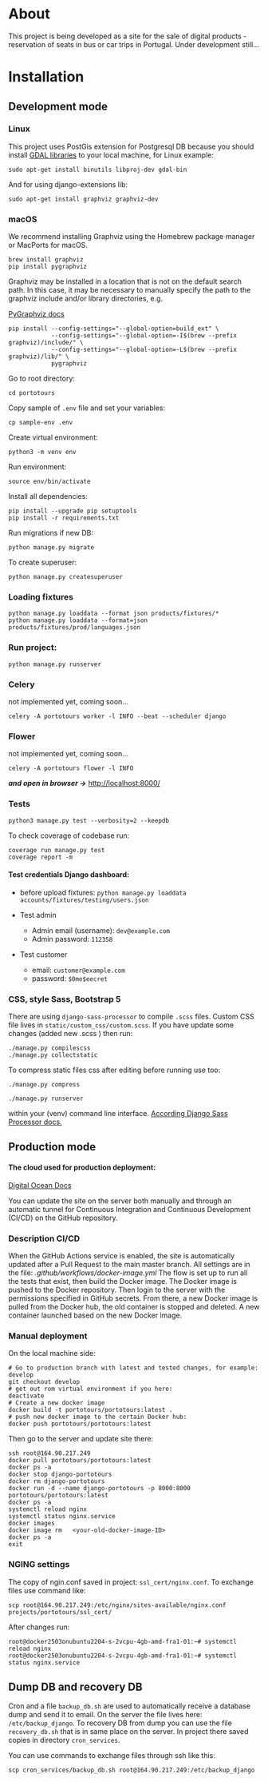 # About

This project is being developed as a site for the sale of digital products - reservation of seats in bus or car trips in Portugal.
Under development still...

# Installation

## Development mode
### Linux
This project uses PostGis extension for Postgresql DB because you should install
[GDAL libraries](https://docs.djangoproject.com/en/5.0/ref/contrib/gis/gdal/) to your local machine, for Linux example:
```
sudo apt-get install binutils libproj-dev gdal-bin
```

And for using django-extensions lib:
```
sudo apt-get install graphviz graphviz-dev
```

### macOS
We recommend installing Graphviz using the Homebrew package manager or MacPorts for macOS.

```
brew install graphviz
pip install pygraphviz
```
Graphviz may be installed in a location that is not on the default search path. In this case, it may be necessary to manually specify 
the path to the graphviz include and/or library directories, e.g.

[PyGraphviz docs](https://pygraphviz.github.io/documentation/stable/install.html)
```
pip install --config-settings="--global-option=build_ext" \
            --config-settings="--global-option=-I$(brew --prefix graphviz)/include/" \
            --config-settings="--global-option=-L$(brew --prefix graphviz)/lib/" \
            pygraphviz
```

Go to root directory:
```
cd portotours
```

Copy sample of `.env` file and set your variables:
```
cp sample-env .env
```

Create virtual environment:
```
python3 -m venv env
```

Run environment: 
```
source env/bin/activate
```

Install all dependencies:
```
pip install --upgrade pip setuptools
pip install -r requirements.txt
```
Run migrations if new DB:
```
python manage.py migrate
```

To create superuser:
```
python manage.py createsuperuser
```
### Loading fixtures
```
python manage.py loaddata --format json products/fixtures/*
python manage.py loaddata --format=json products/fixtures/prod/languages.json
```

### Run project:
```
python manage.py runserver
```

### Celery

not implemented yet, coming soon...
```
celery -A portotours worker -l INFO --beat --scheduler django
```
### Flower
not implemented yet, coming soon...
```
celery -A portotours flower -l INFO
```


***and open in browser ->*** [http://localhost:8000/](http://localhost:8000/)

### Tests
```
python3 manage.py test --verbosity=2 --keepdb
```
To check coverage of codebase run:
```
coverage run manage.py test
coverage report -m
```
#### Test credentials Django dashboard:
- before upload fixtures: `python manage.py loaddata accounts/fixtures/testing/users.json`

- Test admin
  - Admin email (username): `dev@example.com`
  - Admin password: `112358`

- Test customer
  - email: `customer@example.com`
  - password: `$0me$eecret`
  
### CSS, style Sass, Bootstrap 5
There are using `django-sass-processor` to compile `.scss` files.
Custom CSS file lives in `static/custom_css/custom.scss`.
If you have update some changes (added new .scss ) then run:
```
./manage.py compilescss
./manage.py collectstatic
```
To compress static files css after editing before running use too:
```
./manage.py compress

./manage.py runserver
```

within your (venv) command line interface.
[According Django Sass Processor docs.](https://github.com/jrief/django-sass-processor)

## Production mode

#### The cloud used for production deployment: 
[Digital Ocean Docs](https://docs.digitalocean.com/products/)

You can update the site on the server both manually and through an automatic tunnel for Continuous Integration and 
Continuous Development (CI/CD) on the GitHub repository.
### Description CI/CD
When the GitHub Actions service is enabled, the site is automatically updated after a Pull Request to the main master branch. 
All settings are in the file:
*.github/workflows/docker-image.yml*
The flow is set up to run all the tests that exist, then build the Docker image.
The Docker image is pushed to the Docker repository.
Then login to the server with the permissions specified in GitHub secrets. 
From there, a new Docker image is pulled from the Docker hub, the old container is stopped and deleted. 
A new container launched based on the new Docker image.
### Manual deployment
On the local machine side:

```
# Go to production branch with latest and tested changes, for example: develop
git checkout develop
# get out rom virtual environment if you here:
deactivate 
# Create a new docker image
docker build -t portotours/portotours:latest .
# push new docker image to the certain Docker hub:
docker push portotours/portotours:latest
```

Then go to the server and update site there:
```
ssh root@164.90.217.249
docker pull portotours/portotours:latest
docker ps -a
docker stop django-portotours 
docker rm django-portotours 
docker run -d --name django-portotours -p 8000:8000 portotours/portotours:latest 
docker ps -a
systemctl reload nginx
systemctl status nginx.service 
docker images
docker image rm   <your-old-docker-image-ID> 
docker ps -a
exit
```

### NGING settings
The copy of ngin.conf saved in project: `ssl_cert/nginx.conf`.
To exchange files use command like:
```
scp root@164.90.217.249:/etc/nginx/sites-available/nginx.conf projects/portotours/ssl_cert/
```
After changes run:
```
root@docker2503onubuntu2204-s-2vcpu-4gb-amd-fra1-01:~# systemctl reload nginx
root@docker2503onubuntu2204-s-2vcpu-4gb-amd-fra1-01:~# systemctl status nginx.service
```

## Dump DB and recovery DB
Cron and a file `backup_db.sh` are used to automatically receive a database dump and send it to email. On the server the file lives here: `/etc/backup_django`.
To recovery DB from dump you can use the file `recovery_db.sh` that is in same place on the server.
In project there saved copies in directory `cron_services`.

You can use commands to exchange files through ssh like this:
```
scp cron_services/backup_db.sh root@164.90.217.249:/etc/backup_django
```
